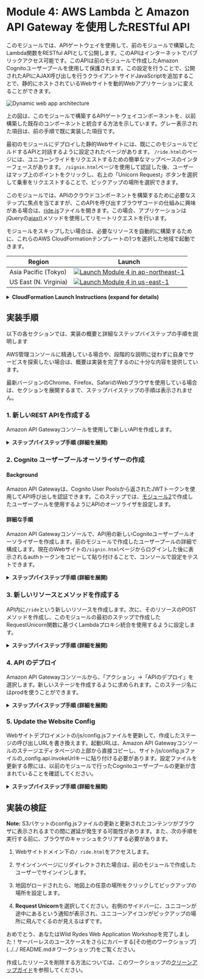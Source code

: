 # Module 4: AWS Lambda と Amazon API Gateway を使用したRESTful API

このモジュールでは、APIゲートウェイを使用して、前のモジュールで構築したLambda関数をRESTful APIとして公開します。このAPIはインターネットでパブリックアクセス可能です。このAPIは前のモジュールで作成したAmazon Cognitoユーザープールを使用して保護されます。この設定を行うことで、公開されたAPIにAJAX呼び出しを行うクライアントサイドJavaScriptを追加することで、静的にホストされているWebサイトを動的Webアプリケーションに変えることができます。

![Dynamic web app architecture](../images/restful-api-architecture.png)

上の図は、このモジュールで構築するAPIゲートウェイコンポーネントを、以前構築した既存のコンポーネントと統合する方法を示しています。グレー表示された項目は、前の手順で既に実装した項目です。

最初のモジュールにデプロイした静的Webサイトには、既にこのモジュールでビルドするAPIと対話するように設定されたページがあります。 `/ride.html`のページには、ユニコーンライドをリクエストするための簡単なマップベースのインターフェースがあります。 `/signin.html`ページを使用して認証した後、ユーザーはマップ上のポイントをクリックし、右上の「Unicorn Request」ボタンを選択して乗車をリクエストすることで、ピックアップの場所を選択できます。

このモジュールでは、APIのクラウドコンポーネントを構築するために必要なステップに焦点を当てますが、このAPIを呼び出すブラウザコードの仕組みに興味がある場合は、[ride.js](../1_StaticWebHosting/website/js/ride.js)ファイルを開きます。この場合、アプリケーションはjQueryの[ajax()](https://api.jquery.com/jQuery.ajax/)メソッドを使用してリモートリクエストを行います。

モジュールをスキップしたい場合は、必要なリソースを自動的に構築するために、これらのAWS CloudFormationテンプレートの1つを選択した地域で起動できます。

Region| Launch
------|-----
Asia Pacific (Tokyo) | [![Launch Module 4 in ap-northeast-1](http://docs.aws.amazon.com/AWSCloudFormation/latest/UserGuide/images/cloudformation-launch-stack-button.png)](https://console.aws.amazon.com/cloudformation/home?region=ap-northeast-1#/stacks/new?stackName=wildrydes-webapp-4&templateURL=https://s3.amazonaws.com/wildrydes-ap-northeast-1/WebApplication/4_RESTfulAPIs/backend-api.yaml)
US East (N. Virginia) | [![Launch Module 4 in us-east-1](http://docs.aws.amazon.com/AWSCloudFormation/latest/UserGuide/images/cloudformation-launch-stack-button.png)](https://console.aws.amazon.com/cloudformation/home?region=us-east-1#/stacks/new?stackName=wildrydes-webapp-4&templateURL=https://s3.amazonaws.com/wildrydes-us-east-1/WebApplication/4_RESTfulAPIs/backend-api.yaml)
<details>
<summary><strong>CloudFormation Launch Instructions (expand for details)</strong></summary><p>

1. Click the **Launch Stack** link above for the region of your choice.

1. Click **Next** on the Select Template page.

1. Provide the name of your website bucket from module 1 for the  **Website Bucket Name** (e.g. `wildrydes-yourname`) and choose **Next**.

    **Note:** You must specify the same bucket name you used in the previous module. If you provide a bucket name that does not exist or that you do not have write access to, the CloudFormation stack will fail during creation.

1. Provide the ARN for the User Pool we created in module 2. You can find the User Pool ARN in the [Amazon Cognito console](https://console.aws.amazon.com/cognito/users/).

1. On the Options page, leave all the defaults and click **Next**.

1. On the Review page, check the box to acknowledge that CloudFormation will create IAM resources and click **Create**.
    ![Acknowledge IAM Screenshot](../images/cfn-ack-iam.png)

    This template uses a custom resource to update the `/js/config.js` file with the new API endpoint URL

1. Wait for the `wildrydes-webapp-4` stack to reach a status of `CREATE_COMPLETE`.

1. Verify the Wild Rydes home page is loading properly and try to request a ride.

</p></details>

## 実装手順

以下の各セクションでは、実装の概要と詳細なステップバイステップの手順を説明します

AWS管理コンソールに精通している場合や、段階的な説明に従わずに自身でサービスを探索したい場合は、概要は実装を完了するのに十分な内容を提供しています。

最新バージョンのChrome、Firefox、SafariのWebブラウザを使用している場合は、セクションを展開するまで、ステップバイステップの手順は表示されません。

### 1. 新しいREST APIを作成する

Amazon API Gatewayコンソールを使用して新しいAPIを作成します。

<details>
<summary><strong>ステップバイステップ手順 (詳細を展開)</strong></summary><p>

1. AWS マネージメントコンソールで **サービス** から ネットワーキング ＆ コンテンツ配信の下にある **API Gateway** を選択します。

1. **新しいAPI の作成**を選択します。

1. **新しい API** を選択し、**API 名** に `WildRydes` を選択します。

1. **エンドポイントタイプ** ドロップダウンで `エッジ最適化` を選択します。
    ***Note***: **エッジ最適化** はパブリックサービスがインターネットからアクセスされる場合に最適です。通常、**地域** のエンドポイントは、主に同じAWSリージョン内からアクセスされるAPIに使用されます。

1. **API の作成** を選択します。

    ![Create API screenshot](../images/create-api.png)

</p></details>


### 2. Cognito ユーザープールオーソライザーの作成

#### Background

Amazon API Gatewayは、Cognito User Poolsから返されたJWTトークンを使用してAPI呼び出しを認証できます。このステップでは、[モジュール2](../2_UserManagement)で作成したユーザープールを使用するようにAPIのオーソライザを設定します。

#### 詳細な手順

Amazon API Gatewayコンソールで、API用の新しいCognitoユーザープールオーソライザーを作成します。前のモジュールで作成したユーザープールの詳細で構成します。現在のWebサイトの`/signin.html`ページからログインした後に表示されるauthトークンをコピーして貼り付けることで、コンソールで設定をテストできます。

<details>
<summary><strong>ステップバイステップ手順 (詳細を展開)</strong></summary><p>

1. 新しく作成したAPIページで、 **オーソライザー**を選択します。

1. **新しいオーソライザーの作成** を選択します。

1. オーソライザーの**名前** に `WildRydes`を選択します。.

1. **タイプ** に **Cognito** を選択します。

1. **Cognito ユーザープール**のRegionドロップダウンメニューで、モジュール2でCognito ユーザープールを作成した地域を選択します（デフォルトでは、現在の地域が選択されています）。

1. **Cognito ユーザープール**の入力欄に `WildRydes` (あなたが作成したユーザープール名) 入力します。

1. **トークンのソース** に `Authorization` を入力します。

1. **作成** を選択します。

    ![Create user pool authorizer screenshot](../images/create-user-pool-authorizer.png)

#### オーソライザー設定を確認する

1. 新しいブラウザタブで あなたのWeb サイトドメイン下の `/ride.html` にアクセスします。

1. ログインページにリダイレクトされた場合は、最後のモジュールで作成したユーザーでサインインします。 `/ride.html`にリダイレクトされます。

1. `/ ride.html`の通知からauthトークンをコピーします。

1. オーソライザーを作成したブラウザのタブに戻ります。

1. オーソライザーのカードの下部にある**テスト**をクリックします。

1. authトークンをダイアログの**Authorization**フィールドに貼り付けます。

    ![Test Authorizer screenshot](../images/apigateway-test-authorizer.png)

1. **テスト**ボタンをクリックし、応答コードが200で、ユーザーのクレームが表示されていることを確認します。

</p></details>

### 3. 新しいリソースとメソッドを作成する

API内に`/ride`という新しいリソースを作成します。次に、そのリソースのPOSTメソッドを作成し、このモジュールの最初のステップで作成したRequestUnicorn関数に基づくLambdaプロキシ統合を使用するように設定します。

<details>
<summary><strong>ステップバイステップ手順 (詳細を展開)</strong></summary><p>

1. 左側のナビゲーションで、WildRydes APIの下にある**リソース**をクリックします

1. **アクション** ドロップダウンから **リソースの作成** を選択します。

1. **リソース名** に `ride` を入力します.

1. **リソースパス** に `ride` が入力されていることを確認します。

1. **API Gateway CORSを有効にする** を**チェック**します。

1. **リソースの作成**をクリックします。

    ![Create resource screenshot](../images/create-resource.png)

1. 新しく作成した `/ride`リソースを選択して、**アクション** ドロップダウンから**メソッドの作成** を選択します。

1. 新しく表示されたドロップダウンで`POST`を選択し、**チェックマーク**をクリックします。

    ![Create method screenshot](../images/create-method.png)

1. **統合タイプ** に **Lambda 関数** を選択します。

1. **Lambda プロキシ統合の使用** をチェックします。

1. **Lambda リージョン** にLambda 関数の配備リージョンを選択します。

1. **Lambda 関数** に前のモジュールで作成した関数の名前、 `RequestUnicorn`を入力します。

1. **保存**を選択します。関数が存在しないというエラーが表示された場合は、選択したリージョンが前のモジュールで使用したものと一致することを確認してください。

    ![API method integration screenshot](../images/api-integration-setup.png)

1. Amazon API Gatewayに関数を呼び出す権限を与えるように促されたら、**OK**を選択してください。

1. **メソッドリクエスト** カードを選択してください。

1. **認証** の隣の**鉛筆アイコン**をクリックします。

1. ドロップダウンリストから WildRydes Cognito ユーザープールオーソライザーを選択し、`チェックマーク`アイコンをクリックします。

    ![API authorizer configuration screenshot](../images/api-authorizer.png)

</p></details>

### 4. API のデプロイ

Amazon API Gatewayコンソールから、「アクション」→「APIのデプロイ」を選択します。新しいステージを作成するように求められます。このステージ名にはprodを使うことができます。

<details>
<summary><strong>ステップバイステップ手順 (詳細を展開)</strong></summary><p>

1. **アクション** ドロップダウンから**APIのデプロイ** を選択します。

1. **デプロイされるステージ** ドロップダウンリストから **[新しいステージ]** を選択します。

1. **ステージ名** に `prod`を入力します。

1. **デプロイ** を選択します。

1. **URLの呼び出し**に記載されているURLをメモします。これは次のセクションで使用します。

</p></details>

### 5. Update the Website Config

Webサイトデプロイメントの/js/config.jsファイルを更新して、作成したステージの呼び出しURLを書き換えます。起動URLは、Amazon API Gatewayコンソールのステージエディタページの上部から直接コピーし、サイト/js/config.jsファイルの_config.api.invokeUrlキーに貼り付ける必要があります。設定ファイルを更新する際には、以前のモジュールで行ったCognitoユーザープールの更新が含まれていることを確認してください。

<details>
<summary><strong>ステップバイステップ手順 (詳細を展開)</strong></summary><p>

モジュール2を手作業で完成した場合は、ローカルに保存した `config.js`ファイルを編集することができます。 AWS CloudFormationテンプレートを使用した場合は、S3バケットから `config.js`ファイルをダウンロードする必要があります。これを行うには、あなたのウェブサイトのベースURLの `/js/config.js`にアクセスし、**ファイル**を選択し、ブラウザから**ページを保存**を選択してください。

1. テキストエディタでconfig.jsファイルを開きます

1. config.jsファイルの**api**キーの下にある**invokeUrl**設定を更新してください。前のセクションで作成したURLを**Invoke URL**に設定します。

    完全な `config.js`ファイルの例を以下に示します。ファイル内の実際の値は異なることに注意してください。

    ```JavaScript
    window._config = {
        cognito: {
            userPoolId: 'us-west-2_uXboG5pAb', // e.g. us-east-2_uXboG5pAb
            userPoolClientId: '25ddkmj4v6hfsfvruhpfi7n4hv', // e.g. 25ddkmj4v6hfsfvruhpfi7n4hv
            region: 'us-west-2' // e.g. us-east-2
        },
        api: {
            invokeUrl: 'https://rc7nyt4tql.execute-api.us-west-2.amazonaws.com/prod' // e.g. https://rc7nyt4tql.execute-api.us-west-2.amazonaws.com/prod,
        }
    };
    ```

1. ファイルを保存します。

1. 変更したファイルをS3にコピーします。変更したファイルだけ転送されます。

    aws s3 sync aws-serverless-workshops/WebApplication/1_StaticWebHosting/website s3://YOUR_BUCKET_NAME --region YOUR_BUCKET_REGION

</p></details>

## 実装の検証

**Note:** S3バケットのconfig.jsファイルの更新と更新されたコンテンツがブラウザに表示されるまでの間に遅延が発生する可能性があります。また、次の手順を実行する前に、ブラウザのキャッシュをクリアする必要があります。

1. Webサイトドメイン下の`/ ride.html`をアクセスします。

1. サインインページにリダイレクトされた場合は、前のモジュールで作成したユーザーでサインインします。

1. 地図がロードされたら、地図上の任意の場所をクリックしてピックアップの場所を設定します。

1. **Request Unicorn**を選択してください。右側のサイドバーに、ユニコーンが途中にあるという通知が表示され、ユニコーンアイコンがピックアップの場所に飛んでくるのが見えるはずです。

おめでとう、あなたはWild Rydes Web Application Workshopを完了しました！サーバーレスのユースケースをさらにカバーする[その他のワークショップ](../../ README.md＃ワークショップ)をご覧ください。

作成したリソースを削除する方法については、このワークショップの[クリーンアップガイド](../9_CleanUp)を参照してください。
